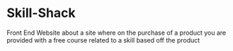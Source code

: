 # Skill-Shack
Front End Website about a site where on the purchase of a product you are provided with a free course related to a skill based off the product
